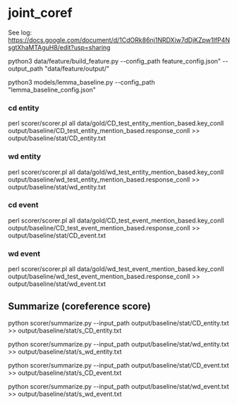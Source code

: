 # joint_coref
See log: https://docs.google.com/document/d/1CdORk86nj1NRDXiw7dDjKZpw1IfP4NsgtXhaMTAguH8/edit?usp=sharing


python3 data/feature/build_feature.py --config_path feature_config.json" --output_path "data/feature/output/"

python3 models/lemma_baseline.py --config_path "lemma_baseline_config.json"


### cd entity

perl scorer/scorer.pl all data/gold/CD_test_entity_mention_based.key_conll  output/baseline/CD_test_entity_mention_based.response_conll >> output/baseline/stat/CD_entity.txt 


### wd entity

perl scorer/scorer.pl all data/gold/wd_test_entity_mention_based.key_conll  output/baseline/wd_test_entity_mention_based.response_conll >> output/baseline/stat/wd_entity.txt 

### cd event

perl scorer/scorer.pl all data/gold/CD_test_event_mention_based.key_conll  output/baseline/CD_test_event_mention_based.response_conll >> output/baseline/stat/CD_event.txt 

### wd event

perl scorer/scorer.pl all data/gold/wd_test_event_mention_based.key_conll  output/baseline/wd_test_event_mention_based.response_conll >> output/baseline/stat/wd_event.txt 


## Summarize (coreference score)


python scorer/summarize.py --input_path output/baseline/stat/CD_entity.txt >> output/baseline/stat/s_CD_entity.txt

python scorer/summarize.py --input_path output/baseline/stat/wd_entity.txt >> output/baseline/stat/s_wd_entity.txt

python scorer/summarize.py --input_path output/baseline/stat/CD_event.txt >> output/baseline/stat/s_CD_event.txt

python scorer/summarize.py --input_path output/baseline/stat/wd_event.txt >> output/baseline/stat/s_wd_event.txt
